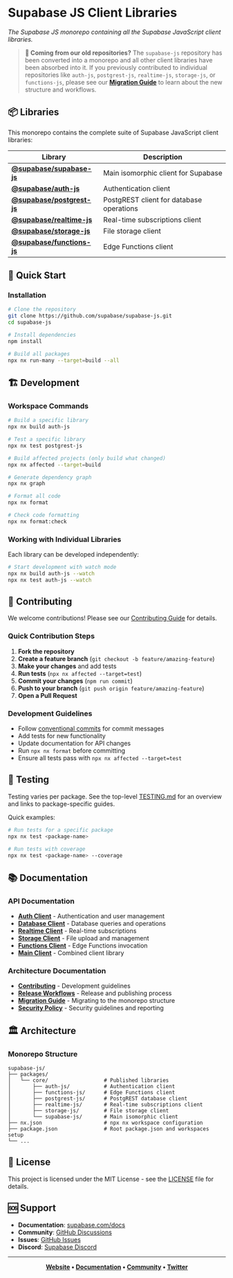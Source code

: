 # Supabase JS Client Libraries

_The Supabase JS monorepo containing all the Supabase JavaScript client libraries._

> **📣 Coming from our old repositories?** The `supabase-js` repository has been converted into a monorepo and all other client libraries have been absorbed into it. If you previously contributed to individual repositories like `auth-js`, `postgrest-js`, `realtime-js`, `storage-js`, or `functions-js`, please see our **[Migration Guide](./docs/MIGRATION.md)** to learn about the new structure and workflows.

## 📦 Libraries

This monorepo contains the complete suite of Supabase JavaScript client libraries:

| Library                                                    | Description                              |
| ---------------------------------------------------------- | ---------------------------------------- |
| **[@supabase/supabase-js](./packages/core/supabase-js)**   | Main isomorphic client for Supabase      |
| **[@supabase/auth-js](./packages/core/auth-js)**           | Authentication client                    |
| **[@supabase/postgrest-js](./packages/core/postgrest-js)** | PostgREST client for database operations |
| **[@supabase/realtime-js](./packages/core/realtime-js)**   | Real-time subscriptions client           |
| **[@supabase/storage-js](./packages/core/storage-js)**     | File storage client                      |
| **[@supabase/functions-js](./packages/core/functions-js)** | Edge Functions client                    |

## 🚀 Quick Start

### Installation

```bash
# Clone the repository
git clone https://github.com/supabase/supabase-js.git
cd supabase-js

# Install dependencies
npm install

# Build all packages
npx nx run-many --target=build --all

```

## 🏗️ Development

### Workspace Commands

```bash
# Build a specific library
npx nx build auth-js

# Test a specific library
npx nx test postgrest-js

# Build affected projects (only build what changed)
npx nx affected --target=build

# Generate dependency graph
npx nx graph

# Format all code
npx nx format

# Check code formatting
npx nx format:check
```

### Working with Individual Libraries

Each library can be developed independently:

```bash
# Start development with watch mode
npx nx build auth-js --watch
npx nx test auth-js --watch
```

## 🤝 Contributing

We welcome contributions! Please see our [Contributing Guide](./CONTRIBUTING.md) for details.

### Quick Contribution Steps

1. **Fork the repository**
2. **Create a feature branch** (`git checkout -b feature/amazing-feature`)
3. **Make your changes** and add tests
4. **Run tests** (`npx nx affected --target=test`)
5. **Commit your changes** (`npm run commit`)
6. **Push to your branch** (`git push origin feature/amazing-feature`)
7. **Open a Pull Request**

### Development Guidelines

- Follow [conventional commits](https://www.conventionalcommits.org/) for commit messages
- Add tests for new functionality
- Update documentation for API changes
- Run `npx nx format` before committing
- Ensure all tests pass with `npx nx affected --target=test`

## 🧪 Testing

Testing varies per package. See the top-level [TESTING.md](docs/TESTING.md) for an overview and links to package-specific guides.

Quick examples:

```bash
# Run tests for a specific package
npx nx test <package-name>

# Run tests with coverage
npx nx test <package-name> --coverage
```

## 📚 Documentation

### API Documentation

- **[Auth Client](./packages/core/auth-js/README.md)** - Authentication and user management
- **[Database Client](./packages/core/postgrest-js/README.md)** - Database queries and operations
- **[Realtime Client](./packages/core/realtime-js/README.md)** - Real-time subscriptions
- **[Storage Client](./packages/core/storage-js/README.md)** - File upload and management
- **[Functions Client](./packages/core/functions-js/README.md)** - Edge Functions invocation
- **[Main Client](./packages/core/supabase-js/README.md)** - Combined client library

### Architecture Documentation

- **[Contributing](./CONTRIBUTING.md)** - Development guidelines
- **[Release Workflows](./docs/RELEASE.md)** - Release and publishing process
- **[Migration Guide](./docs/MIGRATION.md)** - Migrating to the monorepo structure
- **[Security Policy](./docs/SECURITY.md)** - Security guidelines and reporting

## 🏛️ Architecture

### Monorepo Structure

```tree
supabase-js/
├── packages/
│   └── core/                  # Published libraries
│       ├── auth-js/           # Authentication client
│       ├── functions-js/      # Edge Functions client
│       ├── postgrest-js/      # PostgREST database client
│       ├── realtime-js/       # Real-time subscriptions client
│       ├── storage-js/        # File storage client
│       └── supabase-js/       # Main isomorphic client
├── nx.json                    # npx nx workspace configuration
├── package.json               # Root package.json and workspaces setup
└── ...
```

## 📄 License

This project is licensed under the MIT License - see the [LICENSE](./LICENSE) file for details.

## 🆘 Support

- **Documentation**: [supabase.com/docs](https://supabase.com/docs)
- **Community**: [GitHub Discussions](https://github.com/supabase/supabase/discussions)
- **Issues**: [GitHub Issues](https://github.com/supabase/supabase-js/issues)
- **Discord**: [Supabase Discord](https://discord.supabase.com)

---

<div align="center">

**[Website](https://supabase.com) • [Documentation](https://supabase.com/docs) • [Community](https://github.com/supabase/supabase/discussions) • [Twitter](https://twitter.com/supabase)**

</div>
